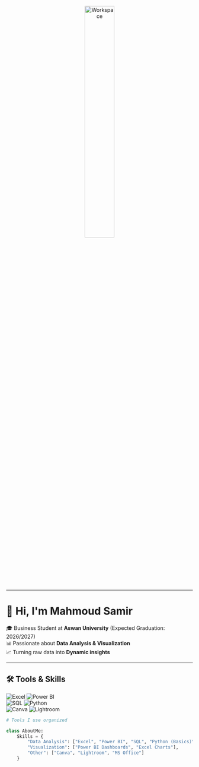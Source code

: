 <div align="center" width="50">

<img src="https://github.com/SP-XD/SP-XD/blob/main/images/dev-working_rounded.gif?raw=true" alt="Workspace"  width="40%"/><br> 

</div>

---

# 👋 Hi, I'm Mahmoud Samir  

🎓 Business Student at **Aswan University** (Expected Graduation: 2026/2027)  
📊 Passionate about **Data Analysis & Visualization**  
📈 Turning raw data into **Dynamic insights**  

---

## 🛠️ Tools & Skills  

![Excel](https://img.shields.io/badge/Excel-217346?style=flat&logo=microsoft-excel&logoColor=white)  ![Power BI](https://img.shields.io/badge/Power%20BI-F2C811?style=flat&logo=power-bi&logoColor=black)  
![SQL](https://img.shields.io/badge/SQL-336791?style=flat&logo=postgresql&logoColor=white)  ![Python](https://img.shields.io/badge/Python-FFD43B?style=flat&logo=python&logoColor=darkgreen)  
![Canva](https://img.shields.io/badge/Canva-00C4CC?style=flat&logo=canva&logoColor=white)  ![Lightroom](https://img.shields.io/badge/Adobe%20Lightroom-31A8FF?style=flat&logo=adobe-lightroom&logoColor=white)  

```python
# Tools I use organized

class AboutMe:
    Skills = {
        "Data Analysis": ["Excel", "Power BI", "SQL", "Python (Basics)"],
        "Visualization": ["Power BI Dashboards", "Excel Charts"],
        "Other": ["Canva", "Lightroom", "MS Office"]
    }

